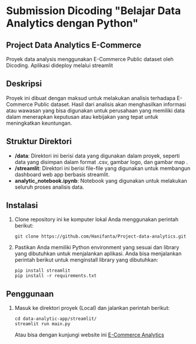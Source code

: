 # Submission Dicoding "Belajar Data Analytics dengan Python"

## Project Data Analytics E-Commerce

Proyek data analysis menggunakan E-Commerce Public dataset oleh Dicoding. Aplikasi dideploy melalui streamlit

## Deskripsi

Proyek ini dibuat dengan maksud untuk melakukan analisis terhadapa E-Commerce Public dataset. Hasil dari analisis akan menghasilkan informasi atau wawasan yang bisa digunakan untuk perusahaan yang memiliki data dalam menerapkan keputusan atau kebijakan yang tepat untuk meningkatkan keuntungan.

## Struktur Direktori

- **/data**: Direktori ini berisi data yang digunakan dalam proyek, seperti data yang disimpan dalam format .csv, gambar logo, dan gambar map .
- **/streamlit**: Direktori ini berisi file-file yang digunakan untuk membangun dashboard web app berbasis streamlit.
- **analytic_notebook.ipynb**: Notebook yang digunakan untuk melakukan seluruh proses analisis data.

## Instalasi

1. Clone repository ini ke komputer lokal Anda menggunakan perintah berikut:

   ```shell
   git clone https://github.com/Hanifanta/Project-data-analytics.git
   ```

2. Pastikan Anda memiliki Python environment yang sesuai dan library yang dibutuhkan untuk menjalankan aplikasi. Anda bisa menjalankan perintah berikut untuk menginstall library yang dibutuhkan:

    ```shell
    pip install streamlit
    pip install -r requirements.txt
    ```

## Penggunaan
1. Masuk ke direktori proyek (Local) dan jalankan perintah berikut:

    ```shell
    cd data-analytic-app/streamlit/
    streamlit run main.py
    ```
    Atau bisa dengan kunjungi website ini [E-Commerce Analytics](https://e-commerce-analytic.streamlit.app/)
